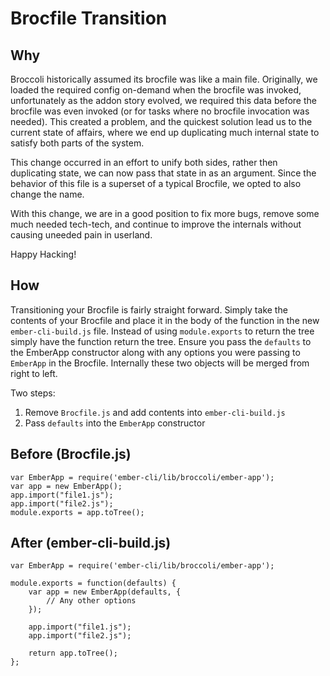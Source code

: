 # Brocfile Transition

## Why

Broccoli historically assumed its brocfile was like a main file. Originally, we loaded the required config on-demand when the brocfile was invoked, unfortunately as the addon story evolved, we required this data before the brocfile was even invoked (or for tasks where no brocfile invocation was needed). This created a problem, and the quickest solution lead us to the current state of affairs, where we end up duplicating much internal state to satisfy both parts of the system.

This change occurred in an effort to unify both sides, rather then duplicating state, we can now pass that state in as an argument. Since the behavior of this file is a superset of a typical Brocfile, we opted to also change the name.

With this change, we are in a good position to fix more bugs, remove some much needed tech-tech, and continue to improve the internals without causing uneeded pain in userland.

Happy Hacking!

## How

Transitioning your Brocfile is fairly straight forward. Simply take the contents of your Brocfile and place it in the body of the function in the new `ember-cli-build.js` file.  Instead of using `module.exports` to return the tree simply have the function return the tree.  Ensure you pass the `defaults` to the EmberApp constructor along with any options you were passing to `EmberApp` in the Brocfile.  Internally these two objects will be merged from right to left.

Two steps:

1. Remove `Brocfile.js` and add contents into `ember-cli-build.js`
2. Pass `defaults` into the `EmberApp` constructor

## Before (Brocfile.js)

```
var EmberApp = require('ember-cli/lib/broccoli/ember-app');
var app = new EmberApp();
app.import("file1.js");
app.import("file2.js");
module.exports = app.toTree();
```

## After (ember-cli-build.js)
```
var EmberApp = require('ember-cli/lib/broccoli/ember-app');

module.exports = function(defaults) {
    var app = new EmberApp(defaults, {
        // Any other options
    });

    app.import("file1.js");
    app.import("file2.js");

    return app.toTree();
};
```
